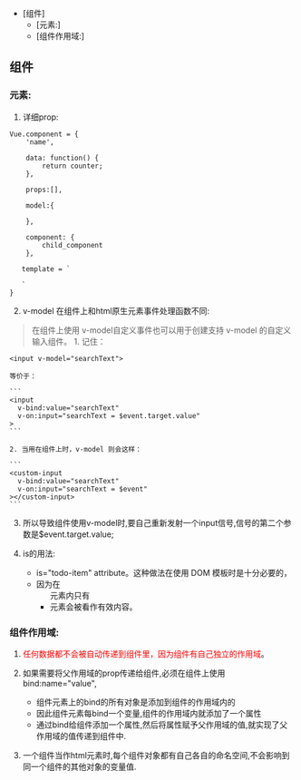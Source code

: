 
<!-- vim-markdown-toc GFM -->

* [组件]
	* [元素:]
	* [组件作用域:]

<!-- vim-markdown-toc -->
## 组件
### 元素:
1. 详细prop:

```
Vue.component = {
	'name',

	data: function() {
		return counter;
	},

	props:[],

	model:{

	},

	component: {
		child_component
	},

   template = `

   `
}
```

2. v-model 在组件上和html原生元素事件处理函数不同:
> 在组件上使用 v-model自定义事件也可以用于创建支持 v-model 的自定义输入组件。
	1. 记住：

	<input v-model="searchText">

	等价于：

	```
	<input
	  v-bind:value="searchText"
	  v-on:input="searchText = $event.target.value"
	>
	```

	2. 当用在组件上时，v-model 则会这样：

	```
	<custom-input
	  v-bind:value="searchText"
	  v-on:input="searchText = $event"
	></custom-input>
	```

3. 所以导致组件使用v-model时,要自己重新发射一个input信号,信号的第二个参数是$event.target.value;

4. is的用法:
	- is="todo-item" attribute。这种做法在使用 DOM 模板时是十分必要的，
	- 因为在 <ul> 元素内只有 <li> 元素会被看作有效内容。

### 组件作用域:
1. <font color=red>任何数据都不会被自动传递到组件里，因为组件有自己独立的作用域</font>。

2. 如果需要将父作用域的prop传递给组件,必须在组件上使用bind:name="value",
	- 组件元素上的bind的所有对象是添加到组件的作用域内的
	- 因此组件元素每bind一个变量,组件的作用域内就添加了一个属性
	- 通过bind给组件添加一个属性,然后将属性赋予父作用域的值,就实现了父作用域的值传递到组件中.

3. 一个组件当作html元素时,每个组件对象都有自己各自的命名空间,不会影响到同一个组件的其他对象的变量值.

